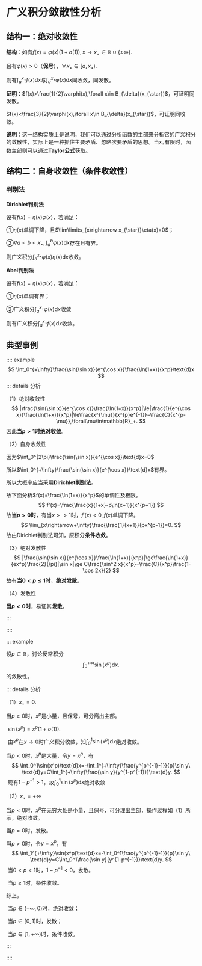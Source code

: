 # 广义积分敛散性分析

##  结构一：绝对收敛性

**结构**：如有$f(x)=\varphi(x)(1+o(1)),x\rightarrow x_{\star}\in\mathbb{R}\cup\{\pm\infty\}.$

且有$\varphi(x)>0$（**保号**），$\forall x_{\star}\in[a,x_{\star}).$

则有$\int_a^{x_{\star}}f(x)\text{d}x$与$\int_a^{x_{\star}}\varphi(x)\text{d}x$同收敛，同发散。

**证明**：$f(x)>\frac{1}{2}\varphi(x),\forall x\in B_{\delta}(x_{\star})$，可证明同发散。

$f(x)<\frac{3}{2}\varphi(x),\forall x\in B_{\delta}(x_{\star})$，可证明同收敛。

**说明**：这一结构实质上是说明，我们可以通过分析函数的主部来分析它的广义积分的敛散性，实际上是一种抓住主要矛盾、忽略次要矛盾的思想。当$x_{\star}$有限时，函数主部则可以通过**Taylor公式**获取。

## 结构二：自身收敛性（条件收敛性）

### 判别法

**Dirichlet判别法**

设有$f(x)=\eta(x)\varphi(x)$，若满足：

①$\eta(x)$单调下降，且$\lim\limits_{x\rightarrow x_{\star}}\eta(x)=0$；

②$\forall a<b<x_{\star},\int_a^b\varphi(x)\text{d}x$存在且有界。

则广义积分$\int_a^{x_{\star}}\varphi(x)\eta(x)\text{d}x$收敛。

**Abel判别法**

设有$f(x)=\eta(x)\varphi(x)$，若满足：

①$\eta(x)$单调有界；

②广义积分$\int_a^{x_{\star}}\varphi(x)\text{d}x$收敛

则有广义积分$\int_a^{x_{\star}}f(x)\text{d}x$收敛。

## 典型事例

:::: example
$$
\int_0^{+\infty}\frac{\sin(\sin x)}{e^{\cos x}}\frac{\ln(1+x)}{x^p}\text{d}x
$$
::: details 分析

（1）绝对收敛性
$$
|\frac{\sin(\sin x)}{e^{\cos x}}\frac{\ln(1+x)}{x^p}|\le|\frac{1}{e^{\cos x}}\frac{\ln(1+x)}{x^p}|\le\frac{x^{\mu}}{x^{p}e^{-1}}=\frac{C}{x^{p-\mu}},\forall\mu\in\mathbb{R}_+.
$$
因此**当$p>1$时绝对收敛**。

（2）自身收敛性

因为$\int_0^{2\pi}\frac{\sin(\sin x)}{e^{\cos x}}\text{d}x=0$

所以$\int_0^{+\infty}\frac{\sin(\sin x)}{e^{\cos x}}\text{d}x$有界。

所以大概率应当采用**Dirichlet判别法**。

故下面分析$f(x)=\frac{\ln(1+x)}{x^p}$的单调性及极限。
$$
f'(x)=\frac{\frac{x}{1+x}-p\ln(x+1)}{x^{p+1}}
$$
故**当$p>0$时**，有当$x>>1$时，$f'(x)<0,f(x)$单调下降。
$$
\lim_{x\rightarrow+\infty}\frac{\frac{1}{x+1}}{px^{p-1}}=0.
$$
故由Dirichlet判别法可知，原积分**条件收敛**。

（3）绝对发散性
$$
|\frac{\sin(\sin x)}{e^{\cos x}}\frac{\ln(1+x)}{x^p}|\ge\frac{\ln(1+x)}{ex^p}\frac{2}{\pi}|\sin x|\ge C\frac{\sin^2 x}{x^p}=\frac{C}{x^p}\frac{1-\cos 2x}{2}
$$
故有**当$0<p\le1$时**，**绝对发散**。

（4）发散性

**当$p<0$时**，易证其**发散**。

:::

::::

::: example

设$p\in\mathbb{R}$，讨论反常积分
$$
\int_0^{+\infty}\sin(x^p)\text{d}x.
$$
的敛散性。

::: details 分析

（1）$x_{\star}=0.$

当$p\ge0$时，$x^p$是小量，且保号，可分离出主部。

​		$\sin(x^p)=x^p(1+o(1)).$

​		由$x^p$在$x\rightarrow0$时广义积分收敛，知$\int_0^{1}\sin(x^p)\text{d}x$绝对收敛。

当$p<0$时，$x^p$是大量，令$y=x^p$，有
$$
\int_0^1\sin(x^p)\text{d}x=-\int_1^{+\infty}\frac{y^{p^{-1}-1}}{p}\sin y\ \text{d}y=C\int_1^{+\infty}\frac{\sin y}{y^{1-p^{-1}}}\text{d}y.
$$
​		现有$1-p^{-1}>1$，故$\int_0^{1}\sin(x^p)\text{d}x$绝对收敛

（2）$x_{\star}=+\infty$

当$p<0$时，$x^p$在无穷大处是小量，且保号，可分理出主部，操作过程如（1）所示，绝对收敛。

当$p=0$时，发散。

当$p>0$时，令$y=x^p$，有
$$
\int_1^{+\infty}\sin(x^p)\text{d}x=-\int_0^1\frac{y^{p^{-1}-1}}{p}\sin y\ \text{d}y=C\int_0^1\frac{\sin y}{y^{1-p^{-1}}}\text{d}y.
$$
​		当$0<p<1$时，$1-p^{-1}<0$，发散。

​		当$p\ge1$时，条件收敛。

综上，

​	当$p\in(-\infty,0)$时，绝对收敛；

​	当$p\in[0,1)$时，发散；

​	当$p\in[1,+\infty)$时，条件收敛。

:::

::::

